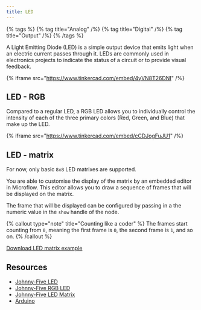 ```yaml
---
title: LED
---
```


{% tags %}
{% tag title="Analog" /%}
{% tag title="Digital" /%}
{% tag title="Output" /%}
{% /tags %}

A Light Emitting Diode (LED) is a simple output device that emits light when an electric current passes through it.
LEDs are commonly used in electronics projects to indicate the status of a circuit or to provide visual feedback.

{% iframe src="https://www.tinkercad.com/embed/4yVN8T26DNI" /%}

## LED - RGB

Compared to a regular LED, a RGB LED allows you to individually control the intensity of each of the three primary colors (Red, Green, and Blue) that make up the LED.

{% iframe src="https://www.tinkercad.com/embed/cCDJogFuJU1" /%}

## LED - matrix
For now, only basic `8x8` LED matrixes are supported.

You are able to customise the display of the matrix by an embedded editor in Microflow. This editor allows you to draw a sequence of frames that will be displayed on the matrix.

The frame that will be displayed can be configured by passing in a the numeric value in the `show` handle of the node.

{% callout type="note" title="Counting like a coder" %}
The frames start counting from `0`, meaning the first frame is `0`, the second frame is `1`, and so on.
{% /callout %}

[Download LED matrix example](/flow-examples/led_matrix.microflow)

## Resources

- [Johnny-Five LED](https://johnny-five.io/api/led/)
- [Johnny-Five RGB LED](https://johnny-five.io/api/led.rgb/)
- [Johnny-Five LED Matrix](https://johnny-five.io/api/led.matrix/)
- [Arduino](https://docs.arduino.cc/built-in-examples/basics/Blink/)
